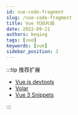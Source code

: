 ```yaml
---
id: vue-code-fragment
slug: /vue-code-fragment
title: Vue 代码片段
date: 2022-09-21
authors: keqing
tags: [vue]
keywords: [vue]
sidebar_position: 3
---
```


<!-- truncate -->

:::tip 推荐扩展

- [Vue.js devtools](https://chrome.google.com/webstore/detail/vuejs-devtools/nhdogjmejiglipccpnnnanhbledajbpd?hl=en)
- [Volar](https://marketplace.visualstudio.com/items?itemName=Vue.vscode-typescript-vue-plugin)
- [Vue 3 Snippets](https://marketplace.visualstudio.com/items?itemName=hollowtree.vue-snippets)

:::
